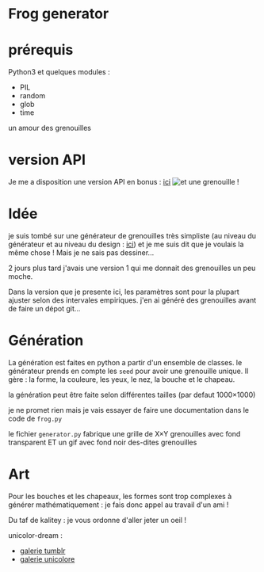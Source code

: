 # Frog generator

# prérequis
Python3 et quelques modules :
* PIL
* random
* glob
* time

un amour des grenouilles


# version API
Je me a disposition une version API en bonus : [ici](https://unicolo.re/api/frog)
![et une grenouille !](https://unicolo.re/api/frog)

# Idée
je suis tombé sur une générateur de grenouilles très simpliste (au niveau du générateur et au niveau du design : [ici](https://frogitivity2.tumblr.com/post/185637054685/ready-to-start-yes-no)) et je me suis dit que je voulais la même chose ! Mais je ne sais pas dessiner...

2 jours plus tard j'avais une version 1 qui me donnait des grenouilles un peu moche.

Dans la version que je presente ici, les paramètres sont pour la plupart ajuster selon des intervales empiriques. j'en ai généré des grenouilles avant de faire un dépot git...

# Génération
La génération est faites en python a partir d'un ensemble de classes. le générateur prends en compte les `seed` pour avoir une grenouille unique. Il gère : la forme, la couleure, les yeux, le nez, la bouche et le chapeau.

la génération peut être faite selon différentes tailles (par defaut 1000×1000)

je ne promet rien mais je vais essayer de faire une documentation dans le code de `frog.py`

le fichier `generator.py` fabrique une grille de X×Y grenouilles avec fond transparent ET un gif avec fond noir des-dites grenouilles

# Art
Pour les bouches et les chapeaux, les formes sont trop complexes à générer mathématiquement : je fais donc appel au travail d'un ami !

Du taf de kalitey : je vous ordonne d'aller jeter un oeil !

unicolor-dream :
* [ galerie tumblr ](https://unicolor-dream.tumblr.com/)
* [ galerie unicolore ](https://gallery.unicolo.re)



